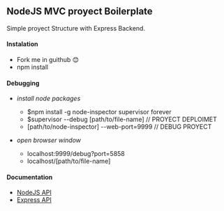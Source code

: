 ## NodeJS MVC proyect Boilerplate
Simple proyect Structure with Express Backend.
 
 
 
#### Instalation
- Fork me in guithub :blush:
- npm install



#### Debugging
- *install node packages*
    - $npm install -g node-inspector supervisor forever
    - $supervisor --debug [path/to/file-name] // PROYECT DEPLOIMET
    - [path/to/node-inspector] --web-port=9999 // DEBUG PROYECT

- *open browser window*
    - localhost:9999/debug?port=5858
    - localhost/[path/to/file-name]



#### Documentation
- [NodeJS API](https://nodejs.org/api/)
- [Express API](http://expressjs.com/4x/api.html)